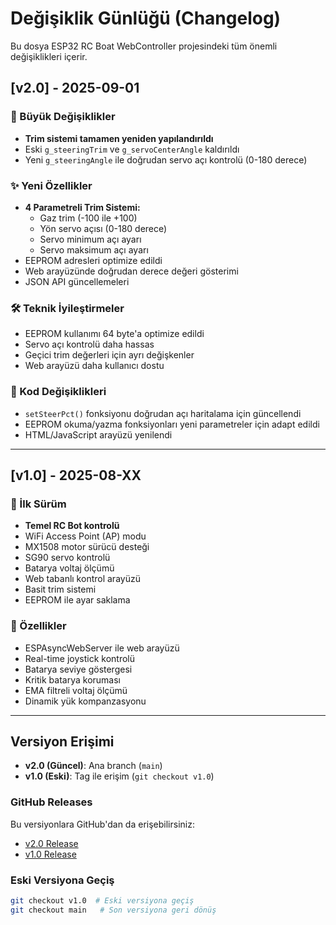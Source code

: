 # Değişiklik Günlüğü (Changelog)

Bu dosya ESP32 RC Boat WebController projesindeki tüm önemli değişiklikleri içerir.

## [v2.0] - 2025-09-01

### 🔄 Büyük Değişiklikler
- **Trim sistemi tamamen yeniden yapılandırıldı**
- Eski `g_steeringTrim` ve `g_servoCenterAngle` kaldırıldı
- Yeni `g_steeringAngle` ile doğrudan servo açı kontrolü (0-180 derece)

### ✨ Yeni Özellikler
- **4 Parametreli Trim Sistemi:**
  - Gaz trim (-100 ile +100)
  - Yön servo açısı (0-180 derece)
  - Servo minimum açı ayarı
  - Servo maksimum açı ayarı
- EEPROM adresleri optimize edildi
- Web arayüzünde doğrudan derece değeri gösterimi
- JSON API güncellemeleri

### 🛠️ Teknik İyileştirmeler
- EEPROM kullanımı 64 byte'a optimize edildi
- Servo açı kontrolü daha hassas
- Geçici trim değerleri için ayrı değişkenler
- Web arayüzü daha kullanıcı dostu

### 📝 Kod Değişiklikleri
- `setSteerPct()` fonksiyonu doğrudan açı haritalama için güncellendi
- EEPROM okuma/yazma fonksiyonları yeni parametreler için adapt edildi
- HTML/JavaScript arayüzü yenilendi

---

## [v1.0] - 2025-08-XX

### 🎯 İlk Sürüm
- **Temel RC Bot kontrolü**
- WiFi Access Point (AP) modu
- MX1508 motor sürücü desteği
- SG90 servo kontrolü
- Batarya voltaj ölçümü
- Web tabanlı kontrol arayüzü
- Basit trim sistemi
- EEPROM ile ayar saklama

### 🔧 Özellikler
- ESPAsyncWebServer ile web arayüzü
- Real-time joystick kontrolü
- Batarya seviye göstergesi
- Kritik batarya koruması
- EMA filtreli voltaj ölçümü
- Dinamik yük kompanzasyonu

---

## Versiyon Erişimi

- **v2.0 (Güncel)**: Ana branch (`main`)
- **v1.0 (Eski)**: Tag ile erişim (`git checkout v1.0`)

### GitHub Releases
Bu versiyonlara GitHub'dan da erişebilirsiniz:
- [v2.0 Release](https://github.com/OguzhanOZGEN/ESP32_RC_Boat_WebController/releases/tag/v2.0)
- [v1.0 Release](https://github.com/OguzhanOZGEN/ESP32_RC_Boat_WebController/releases/tag/v1.0)

### Eski Versiyona Geçiş
```bash
git checkout v1.0  # Eski versiyona geçiş
git checkout main   # Son versiyona geri dönüş
```
